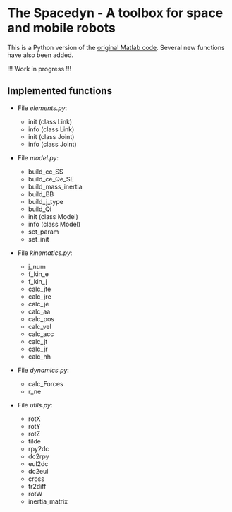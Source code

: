 # The Spacedyn - A toolbox for space and mobile robots

This is a Python version of the [original Matlab code](http://www.astro.mech.tohoku.ac.jp/spacedyn/). Several new functions have also been added.

!!! Work in progress !!!

## Implemented functions

- File *elements.py*:
  - init (class Link)
  - info (class Link)
  - init (class Joint)
  - info (class Joint)

- File *model.py*:
  - build_cc_SS
  - build_ce_Qe_SE
  - build_mass_inertia
  - build_BB
  - build_j_type
  - build_Qi
  - init (class Model)
  - info (class Model)
  - set_param
  - set_init

- File *kinematics.py*:
  - j_num
  - f_kin_e
  - f_kin_j
  - calc_jte
  - calc_jre
  - calc_je
  - calc_aa
  - calc_pos
  - calc_vel
  - calc_acc
  - calc_jt
  - calc_jr
  - calc_hh

- File *dynamics.py*:
  - calc_Forces
  - r_ne

- File *utils.py*:
  - rotX
  - rotY
  - rotZ
  - tilde
  - rpy2dc
  - dc2rpy
  - eul2dc
  - dc2eul
  - cross
  - tr2diff
  - rotW
  - inertia_matrix

